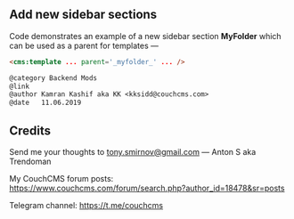 ## Add new sidebar sections

Code demonstrates an example of a new sidebar section **MyFolder** which can be used as a parent for templates &mdash;
```html
<cms:template ... parent='_myfolder_' ... />
```

```txt
@category Backend Mods
@link
@author Kamran Kashif aka KK <kksidd@couchcms.com>
@date   11.06.2019
```

## Credits

Send me your thoughts to <tony.smirnov@gmail.com> &mdash; Anton S aka Trendoman

My CouchCMS forum posts: https://www.couchcms.com/forum/search.php?author_id=18478&sr=posts

Telegram channel: https://t.me/couchcms
